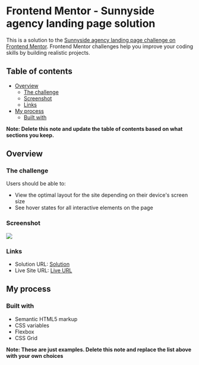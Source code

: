 # Frontend Mentor - Sunnyside agency landing page solution

This is a solution to the [Sunnyside agency landing page challenge on Frontend Mentor](https://www.frontendmentor.io/challenges/sunnyside-agency-landing-page-7yVs3B6ef). Frontend Mentor challenges help you improve your coding skills by building realistic projects.

## Table of contents

- [Overview](#overview)
  - [The challenge](#the-challenge)
  - [Screenshot](#screenshot)
  - [Links](#links)
- [My process](#my-process)
  - [Built with](#built-with)

**Note: Delete this note and update the table of contents based on what sections you keep.**

## Overview

### The challenge

Users should be able to:

- View the optimal layout for the site depending on their device's screen size
- See hover states for all interactive elements on the page

### Screenshot

![](./screenshot.jpg)

### Links

- Solution URL: [Solution](https://github.com/OsykaOleksandr/sunnyside-agency-landing-page-main)
- Live Site URL: [Live URL](https://osykaoleksandr.github.io/sunnyside-agency-landing-page-main/)

## My process

### Built with

- Semantic HTML5 markup
- CSS variables
- Flexbox
- CSS Grid

**Note: These are just examples. Delete this note and replace the list above with your own choices**


